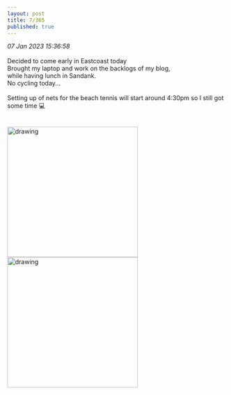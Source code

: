 ```yaml
---
layout: post
title: 7/365
published: true
---
```

_07 Jan 2023 15:36:58_
<br>
<br>
Decided to come early in Eastcoast today
<br>
Brought my laptop and work on the backlogs of my blog,
<br>
while having lunch in Sandank. 
<br>
No cycling today...
<br>
<br>
Setting up of nets for the beach tennis  will start around 4:30pm so I still got some time 💻
<br>
<br>
<br>
<img src="https://drive.google.com/uc?export=view&id=1_l6PWdyOA5wSfTrqqa9b8Efwd-dmlpvX" alt="drawing" width="300"/>
<img src="https://drive.google.com/uc?export=view&id=1TvgzXD5XaeQimECtypRyY2s4JRisN2Ce" alt="drawing" width="300"/>
